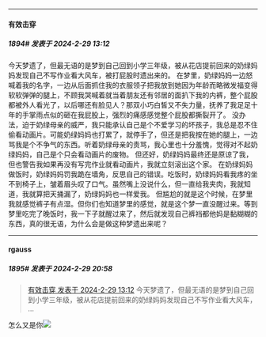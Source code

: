 ﻿
*****

####  有效击穿  
##### 1894#       发表于 2024-2-29 13:12

今天梦遗了，但最无语的是梦到自己回到小学三年级，被从花店提前回来的奶绿妈妈发现自己不写作业看大风车，被打屁股时遗出来的。
 在梦里，奶绿妈妈一边怒喊着我的名字，一边从后面抓住我的衣服领子把我放到她因为年龄而略微发福变得软软弹弹的腿上，不顾我哭喊着就当着朋友还有邻居的面扒下我的内裤，整个屁股都被外人看光了，以后哪还有脸见人？那双小巧白皙又不失力量，抚养了我足足十年的手掌雨点似的砸在我屁股上，强烈的痛感感觉整个屁股都撕裂开了。
 没办法，迫于奶绿母亲的威严，我只能承认自己是个不爱学习的坏孩子，我总是忍不住偷看动画片。可能奶绿妈妈也打累了，就停手了，但还是把我按在她的腿上，一边骂我是个不争气的东西。听着奶绿母亲的责骂，我心里也十分羞愧，觉得对不起奶绿妈妈，自己是个只会看动画片的废物。
 但还好，奶绿妈妈最终还是原谅了我，但也警告我如果再没有写完作业就看动画片，我就立刻滚出这个家。
 在奶绿妈妈做饭时，奶绿妈妈罚我跪在墙角，反思自己的错误。吃饭时，奶绿妈妈看我疼的坐不到椅子上，皱着眉头叹了口气。虽然嘴上没说什么，但一直给我夹肉，我就知道，我就算把天捅漏了，奶绿妈妈也一样爱我。
 但尴尬的就是这个时候，在梦里我就感觉裤子有点湿。但你们也知道梦里的感觉，就是这个梦一直没醒过来。等到梦里吃完了晚饭时，我一下子就醒过来了，然后就发现自己裤裆都他妈是黏糊糊的东西，真的很无语，为什么会是做这种梦遗出来呢？


*****

####  rgauss  
##### 1895#       发表于 2024-2-29 20:58

<blockquote><a href="httphttps://bbs.saraba1st.com/2b/forum.php?mod=redirect&amp;goto=findpost&amp;pid=64103707&amp;ptid=2068028" target="_blank">有效击穿 发表于 2024-2-29 13:12</a>
今天梦遗了，但最无语的是梦到自己回到小学三年级，被从花店提前回来的奶绿妈妈发现自己不写作业看大风车， ...</blockquote>
怎么又是你<img src="https://static.saraba1st.com/image/smiley/face2017/066.png" referrerpolicy="no-referrer">

